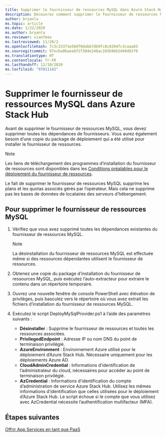 ```yaml
---
title: Supprimer le fournisseur de ressources MySQL dans Azure Stack Hub
description: Découvrez comment supprimer le fournisseur de ressources MySQL de votre déploiement Azure Stack Hub.
author: bryanla
ms.topic: article
ms.date: 1/22/2020
ms.author: bryanla
ms.reviewer: xiaofmao
ms.lastreviewed: 11/20/2
ms.openlocfilehash: 7c3c33371e50df0dabb7db9fc8c0204fc3caaa83
ms.sourcegitcommit: 97ecba06aeabf2f30de240ac283b9bb2d49d62f0
ms.translationtype: HT
ms.contentlocale: fr-FR
ms.lasthandoff: 12/10/2020
ms.locfileid: "97011142"
---
```

# <a name="remove-the-mysql-resource-provider-in-azure-stack-hub"></a>Supprimer le fournisseur de ressources MySQL dans Azure Stack Hub

Avant de supprimer le fournisseur de ressources MySQL, vous devez supprimer toutes les dépendances de fournisseurs. Vous aurez également besoin d’une copie du package de déploiement qui a été utilisé pour installer le fournisseur de ressources.

> [!NOTE]
> Les liens de téléchargement des programmes d’installation du fournisseur de ressources sont disponibles dans les [Conditions préalables pour le déploiement du fournisseur de ressources](./azure-stack-mysql-resource-provider-deploy.md#prerequisites).

Le fait de supprimer le fournisseur de ressources MySQL supprime les plans et les quotas associés gérés par l’opérateur. Mais cela ne supprime pas les bases de données de locataires des serveurs d’hébergement.

## <a name="to-remove-the-mysql-resource-provider"></a>Pour supprimer le fournisseur de ressources MySQL

1. Vérifiez que vous avez supprimé toutes les dépendances existantes du fournisseur de ressources MySQL.

   > [!NOTE]
   > La désinstallation du fournisseur de ressources MySQL est effectuée même si des ressources dépendantes utilisent le fournisseur de ressources.
  
2. Obtenez une copie du package d’installation du fournisseur de ressources MySQL, puis exécutez l’auto-extracteur pour extraire le contenu dans un répertoire temporaire.
3. Ouvrez une nouvelle fenêtre de console PowerShell avec élévation de privilèges, puis basculez vers le répertoire où vous avez extrait les fichiers d’installation du fournisseur de ressources MySQL.
4. Exécutez le script DeployMySqlProvider.ps1 à l’aide des paramètres suivants :
    - **Désinstaller** : Supprime le fournisseur de ressources et toutes les ressources associées.
    - **PrivilegedEndpoint** : Adresse IP ou nom DNS du point de terminaison privilégié.
    - **AzureEnvironment** : Environnement Azure utilisé pour le déploiement d’Azure Stack Hub. Nécessaire uniquement pour les déploiements Azure AD.
    - **CloudAdminCredential** : Informations d’identification de l’administrateur du cloud, nécessaires pour accéder au point de terminaison privilégié.
    - **AzCredential** : Informations d’identification du compte d’administration de service Azure Stack Hub. Utilisez les mêmes informations d’identification que celles utilisées pour le déploiement d’Azure Stack Hub. Le script échoue si le compte que vous utilisez avec AzCredential nécessite l’authentification multifacteur (MFA).

## <a name="next-steps"></a>Étapes suivantes

[Offrir App Services en tant que PaaS](azure-stack-app-service-overview.md)
